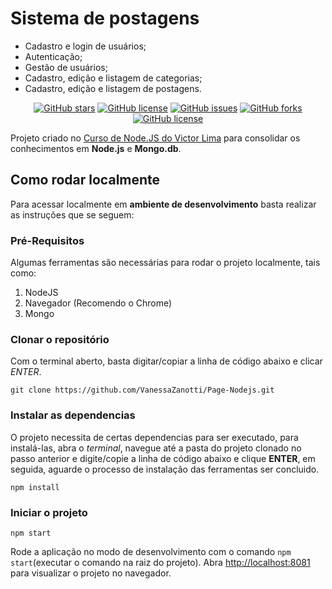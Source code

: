 # Sistema de postagens
- Cadastro e login de usuários;
- Autenticação;
- Gestão de usuários;
- Cadastro, edição e listagem de categorias;
- Cadastro, edição e listagem de postagens.

<p align="center">
<a href="https://github.com/VanessaZanotti/Page-Nodejs/stargazers"><img alt="GitHub stars" src="https://img.shields.io/github/stars/VanessaZanotti/Page-Nodejs?style=plastic"></a>
<a href="https://github.com/VanessaZanotti/Page-Nodejs"><img alt="GitHub license" src="https://img.shields.io/badge/Exercise-For%20trainning-orange"></a>
<a href="https://github.com/VanessaZanotti/Page-Nodejs/issues"><img alt="GitHub issues" src="https://img.shields.io/github/issues/VanessaZanotti/Page-Nodejs?style=plastic"></a>
<a href="https://github.com/VanessaZanotti/Page-Nodejs/network"><img alt="GitHub forks" src="https://img.shields.io/github/forks/VanessaZanotti/Page-Nodejs?style=plastic"></a>
<a href="https://github.com/VanessaZanotti/Page-Nodejs"><img alt="GitHub license" src="https://img.shields.io/github/license/VanessaZanotti/Page-Nodejs?style=plastic"></a>
</p>


Projeto criado no [Curso de Node.JS do Victor Lima](https://www.youtube.com/watch?v=LLqq6FemMNQ&list=PLJ_KhUnlXUPtbtLwaxxUxHqvcNQndmI4B) para consolidar os conhecimentos em **Node.js** e **Mongo.db**.

## Como rodar localmente

Para acessar localmente em **ambiente de desenvolvimento** basta realizar as instruções que se seguem:

### Pré-Requisitos

Algumas ferramentas são necessárias para rodar o projeto localmente, tais como:

1. NodeJS
2. Navegador (Recomendo o Chrome)
3. Mongo

### Clonar o repositório

Com o terminal aberto, basta digitar/copiar a linha de código abaixo e clicar _ENTER_.

```
git clone https://github.com/VanessaZanotti/Page-Nodejs.git
```

### Instalar as dependencias

O projeto necessita de certas dependencias para ser executado, para instalá-las, abra o _terminal_, navegue até a pasta do projeto clonado no passo anterior e digite/copie a linha de código abaixo e clique **ENTER**, em seguida, aguarde o processo de instalação das ferramentas ser concluido.

```
npm install
```

### Iniciar o projeto
```
npm start
```
Rode a aplicação no modo de desenvolvimento com o comando `npm start`(executar o comando na raiz do projeto).
Abra [http://localhost:8081](http://localhost:8081) para visualizar o projeto no navegador.
